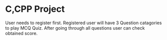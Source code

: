 # C,CPP Project

 User needs to register first. Registered user will have 3 Question catagories to play MCQ Quiz. 
  After going through all questions user can check obtained score.


